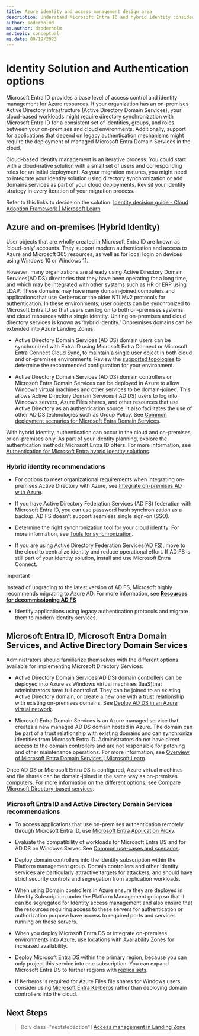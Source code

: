 ```yaml
---
title: Azure identity and access management design area
description: Understand Microsoft Entra ID and hybrid identity considerations and recommendations.
author: soderholmd
ms.author: dsoderholm 
ms.topic: conceptual
ms.date: 09/19/2023
---
```


# Identity Solution and Authentication options

Microsoft Entra ID provides a base level of access control and identity management for Azure resources. If your organization has an on-premises Active Directory infrastructure (Active Directory Domain Services), your cloud-based workloads might require directory synchronization with Microsoft Entra ID for a consistent set of identities, groups, and roles between your on-premises and cloud environments. Additionally, support for applications that depend on legacy authentication mechanisms might require the deployment of managed Microsoft Entra Domain Services in the cloud.

Cloud-based identity management is an iterative process. You could start with a cloud-native solution with a small set of users and corresponding roles for an initial deployment. As your migration matures, you might need to integrate your identity solution using directory synchronization or add domains services as part of your cloud deployments. Revisit your identity strategy in every iteration of your migration process.

Refer to this links to decide on the solution:
[Identity decision guide - Cloud Adoption Framework | Microsoft Learn](/azure/cloud-adoption-framework/decision-guides/identity/)

## Azure and on-premises (Hybrid Identity)

User objects that are wholly created in Microsoft Entra ID are known as ‘cloud-only’ accounts. They support modern authentication and access to Azure and Microsoft 365 resources, as well as for local login on devices using Windows 10 or Windows 11.

However, many organizations are already using Active Directory Domain Services(AD DS) directories that they have been operating for a long time, and which may be integrated with other systems such as HR or ERP using LDAP. These domains may have many domain-joined computers and applications that use Kerberos or the older NTLMv2 protocols for authentication. In these environments, user objects can be synchronized to Microsoft Entra ID so that users can log on to both on-premises systems and cloud resources with a single identity. Uniting on-premises and cloud directory services is known as ‘hybrid identity.’  Onpremises domains can be extended into Azure Landing Zones:

- Active Directory Domain Services (AD DS) domain users can be synchronized with Entra ID using Microsoft Entra Connect or Microsoft Entra Connect Cloud Sync, to maintain a single user object in both cloud and on-premises environments. Review the [supported topologies](/azure/active-directory/hybrid/connect/plan-connect-topologies) to determine the recommended configuration for your environment.

- Active Directory Domain Services (AD DS) domain controllers or Microsoft Entra Domain Services can be deployed in Azure to allow Windows virtual machines and other services to be domain-joined. This allows Active Directory Domain Services ( AD DS) users to log into Windows servers, Azure Files shares, and other resources that use Active Directory as an authentication source. It also facilitates the use of other AD DS technologies such as Group Policy. See [Common deployment scenarios for Microsoft Entra Domain Services](/azure/active-directory-domain-services/scenarios).

With hybrid identity, authentication can occur in the cloud and on-premises, or on-premises only. As part of your identity planning, explore the authentication methods Microsoft Entra ID offers. For more information, see [Authentication for Microsoft Entra hybrid identity solutions](/azure/active-directory/hybrid/connect/choose-ad-authn).

### Hybrid identity recommendations

- For options to meet organizational requirements when integrating on-premises Active Directory with Azure, see [Integrate on-premises AD with Azure](/azure/architecture/reference-architectures/identity/).

- If you have Active Directory Federation Services (AD FS) federation with Microsoft Entra ID, you can use password hash synchronization as a backup. AD FS doesn't support seamless single sign-on (SSO).

- Determine the right synchronization tool for your cloud identity. For more information, see [Tools for synchronization](/azure/active-directory/hybrid/sync-tools#selecting-the-right-tool).

- If you are using Active Directory Federation Services(AD FS), move to the cloud to centralize identity and reduce operational effort. If AD FS is still part of your identity solution, install and use Microsoft Entra Connect.

> [!IMPORTANT]
>
>Instead of upgrading to the latest version of AD FS, Microsoft highly recommends migrating to Azure AD. For more information, see [**Resources for decommissioning AD FS**](/windows-server/identity/ad-fs/ad-fs-decommission)
>

- Identify applications using legacy authentication protocols and migrate them to modern identity services.

## Microsoft Entra ID, Microsoft Entra Domain Services, and Active Directory Domain Services

Administrators should familiarize themselves with the different options available for implementing Microsoft Directory Services:

- Active Directory Domain Services(AD DS) domain controllers can be deployed into Azure as Windows virtual machines (IaaS)that administrators have full control of. They can be joined to an existing Active Directory domain, or create a new one with a trust relationship with existing on-premises domains. See [Deploy AD DS in an Azure virtual network](/azure/architecture/example-scenario/identity/adds-extend-domain).

- Microsoft Entra Domain Services is an Azure managed service that creates a new managed AD DS domain hosted in Azure. The domain can be part of a trust relationship with existing domains and can synchronize identities from Microsoft Entra ID. Administrators do not have direct access to the domain controllers and are not responsible for patching and other maintenance operations. For more information, see [Overview of Microsoft Entra Domain Services | Microsoft Learn](/azure/active-directory-domain-services/overview).

Once AD DS or Microsoft Entra DS is configured, Azure virtual machines and file shares can be domain-joined in the same way as on-premises computers. For more information on the different options, see [Compare Microsoft Directory-based services](/azure/active-directory-domain-services/compare-identity-solutions).

### Microsoft Entra ID and Active Directory Domain Services recommendations

- To access applications that use on-premises authentication remotely through Microsoft Entra ID, use [Microsoft Entra Application Proxy](/azure/active-directory/app-proxy/application-proxy).

- Evaluate the compatibility of workloads for Microsoft Entra DS and for AD DS on Windows Server. See [Common use-cases and scenarios](/azure/active-directory-domain-services/scenarios).

- Deploy domain controllers into the Identity subscription within the Platform management group. Domain controllers and other identity services are particularly attractive targets for attackers, and should have strict security controls and segregation from application workloads.

- When using Domain controllers in Azure ensure they are deployed in Identity Subscription under the Platform Management group so that it can be segregated for Identity access management and also ensure that the resources requiring access to these servers for authentication or authorization purpose have access to required ports and services running on these servers.

- When you deploy Microsoft Entra DS or integrate on-premises environments into Azure, use locations with Availability Zones for increased availability.

- Deploy Microsoft Entra DS within the primary region, because you can only project this service into one subscription. You can expand Microsoft Entra DS to further regions with [replica sets](/azure/active-directory-domain-services/tutorial-create-replica-set).

- If Kerberos is required for Azure Files file shares for Windows users, consider using [Microsoft Entra Kerberos](/azure/storage/files/storage-files-identity-auth-hybrid-identities-enable?tabs=azure-portal#enable-azure-ad-kerberos-authentication-for-hybrid-user-accounts) rather than deploying domain controllers into the cloud.

## Next Steps
>
>[!div class="nextstepaction"]
> [Access management in Landing Zone](identity-access-landing-zones.md)
>